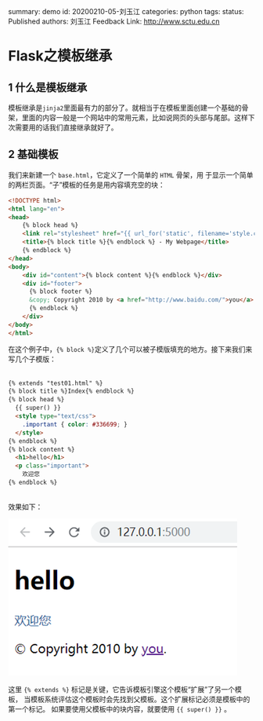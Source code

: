 summary: demo
id: 20200210-05-刘玉江
categories: python
tags: 
status: Published 
authors: 刘玉江
Feedback Link: http://www.sctu.edu.cn

# Flask之模板继承

## 1 什么是模板继承

模板继承是```jinja2```里面最有力的部分了。就相当于在模板里面创建一个基础的骨架，里面的内容一般是一个网站中的常用元素，比如说网页的头部与尾部。这样下次需要用的话我们直接继承就好了。

## 2 基础模板

我们来新建一个 ```base.html```，它定义了一个简单的 ```HTML``` 骨架，用 于显示一个简单的两栏页面。“子”模板的任务是用内容填充空的块：
```html
<!DOCTYPE html>
<html lang="en">
<head>
    {% block head %}
    <link rel="stylesheet" href="{{ url_for('static', filename='style.css') }}">
    <title>{% block title %}{% endblock %} - My Webpage</title>
    {% endblock %}
</head>
<body>
    <div id="content">{% block content %}{% endblock %}</div>
    <div id="footer">
      {% block footer %}
      &copy; Copyright 2010 by <a href="http://www.baidu.com/">you</a>.
      {% endblock %}
    </div>
</body>
</html>

```

在这个例子中，```{% block %}```定义了几个可以被子模版填充的地方。接下来我们来写几个子模版：

```html

{% extends "test01.html" %}
{% block title %}Index{% endblock %}
{% block head %}
  {{ super() }}
  <style type="text/css">
    .important { color: #336699; }
  </style>
{% endblock %}
{% block content %}
  <h1>hello</h1>
  <p class="important">
    欢迎您
{% endblock %}



```

效果如下：

![效果图](assets/20200210-05-刘玉江-1.png)


这里 ```{% extends %}``` 标记是关键，它告诉模板引擎这个模板“扩展”了另一个模板， 当模板系统评估这个模板时会先找到父模板。这个扩展标记必须是模板中的第一个标记。 如果要使用父模板中的块内容，就要使用 
```{{ super() }}``` 。